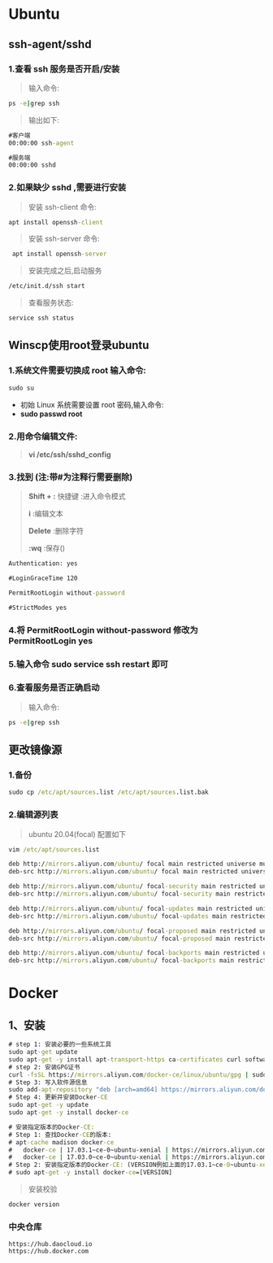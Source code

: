 # Ubuntu

## ssh-agent/sshd

### 1.查看 ssh 服务是否开启/安装

> 输入命令:

```cmd
ps -e|grep ssh
```

> 输出如下:

```cmd
#客户端
00:00:00 ssh-agent

#服务端
00:00:00 sshd
```

### 2.如果缺少 sshd ,需要进行安装

> 安装  ssh-client 命令:

```cmd
apt install openssh-client
```

> 安装  ssh-server 命令:

 ```cmd
  apt install openssh-server
 ```

> 安装完成之后,启动服务

  ```cmd
  /etc/init.d/ssh start
  ```

> 查看服务状态:

```cmd
service ssh status
```





## Winscp使用root登录ubuntu

### 1.系统文件需要切换成 root 输入命令:

```cmd
sudo su
```

- 初始 Linux 系统需要设置 root 密码,输入命令:
- **sudo passwd root**

### 2.用命令编辑文件:

> **vi /etc/ssh/sshd_config**

### 3.找到 (注:带#为注释行需要删除)

>**Shift + :** 快捷键 :进入命令模式
>
>**i** :编辑文本
>
>**Delete** :删除字符
>
>**:wq** :保存()

```cmd
Authentication: yes

#LoginGraceTime 120

PermitRootLogin without-password

#StrictModes yes
```



### 4.将 PermitRootLogin without-password 修改为 PermitRootLogin yes

### 5.输入命令 **sudo service      ssh restart** 即可

### 6.查看服务是否正确启动

> 输入命令:

```cmd
ps -e|grep ssh
```



## 更改镜像源

### 1.备份

```cmd
sudo cp /etc/apt/sources.list /etc/apt/sources.list.bak
```

### 2.编辑源列表

> ubuntu 20.04(focal) 配置如下

```cmd
vim /etc/apt/sources.list
```



```cmd
deb http://mirrors.aliyun.com/ubuntu/ focal main restricted universe multiverse
deb-src http://mirrors.aliyun.com/ubuntu/ focal main restricted universe multiverse

deb http://mirrors.aliyun.com/ubuntu/ focal-security main restricted universe multiverse
deb-src http://mirrors.aliyun.com/ubuntu/ focal-security main restricted universe multiverse

deb http://mirrors.aliyun.com/ubuntu/ focal-updates main restricted universe multiverse
deb-src http://mirrors.aliyun.com/ubuntu/ focal-updates main restricted universe multiverse

deb http://mirrors.aliyun.com/ubuntu/ focal-proposed main restricted universe multiverse
deb-src http://mirrors.aliyun.com/ubuntu/ focal-proposed main restricted universe multiverse

deb http://mirrors.aliyun.com/ubuntu/ focal-backports main restricted universe multiverse
deb-src http://mirrors.aliyun.com/ubuntu/ focal-backports main restricted universe multiverse
```





# Docker

## 1、安装

```cmd
# step 1: 安装必要的一些系统工具
sudo apt-get update
sudo apt-get -y install apt-transport-https ca-certificates curl software-properties-common
# step 2: 安装GPG证书
curl -fsSL https://mirrors.aliyun.com/docker-ce/linux/ubuntu/gpg | sudo apt-key add -
# Step 3: 写入软件源信息
sudo add-apt-repository "deb [arch=amd64] https://mirrors.aliyun.com/docker-ce/linux/ubuntu $(lsb_release -cs) stable"
# Step 4: 更新并安装Docker-CE
sudo apt-get -y update
sudo apt-get -y install docker-ce

# 安装指定版本的Docker-CE:
# Step 1: 查找Docker-CE的版本:
# apt-cache madison docker-ce
#   docker-ce | 17.03.1~ce-0~ubuntu-xenial | https://mirrors.aliyun.com/docker-ce/linux/ubuntu xenial/stable amd64 Packages
#   docker-ce | 17.03.0~ce-0~ubuntu-xenial | https://mirrors.aliyun.com/docker-ce/linux/ubuntu xenial/stable amd64 Packages
# Step 2: 安装指定版本的Docker-CE: (VERSION例如上面的17.03.1~ce-0~ubuntu-xenial)
# sudo apt-get -y install docker-ce=[VERSION]
```

> 安装校验

```cmd
docker version
```

### 中央仓库

```
https://hub.daocloud.io
https://hub.docker.com
```

